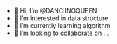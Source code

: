 - 👋 Hi, I’m @DANCIINGQUEEN
- 👀 I’m interested in data structure
- 🌱 I’m currently learning algorithm
- 💞️ I’m looking to collaborate on ...


<!---
DANCIINGQUEEN/DANCIINGQUEEN is a ✨ special ✨ repository because its `README.md` (this file) appears on your GitHub profile.
You can click the Preview link to take a look at your changes.
--->
